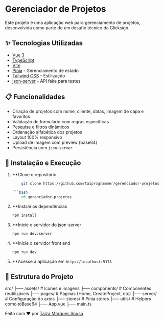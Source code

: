 # Gerenciador de Projetos

Este projeto é uma aplicação web para gerenciamento de projetos, desenvolvida como parte de um desafio técnico da Clicksign.

## ✨ Tecnologias Utilizadas

- [Vue 3](https://vuejs.org/)
- [TypeScript](https://www.typescriptlang.org/)
- [Vite](https://vitejs.dev/)
- [Pinia](https://pinia.vuejs.org/) - Gerenciamento de estado
- [Tailwind CSS](https://tailwindcss.com/) - Estilização
- [json-server](https://github.com/typicode/json-server) - API fake para testes

## 📋 Funcionalidades

- Criação de projetos com nome, cliente, datas, imagem de capa e favoritos
- Validação de formulário com regras específicas
- Pesquisa e filtros dinâmicos
- Ordenação alfabética dos projetos
- Layout 100% responsivo
- Upload de imagem com preview (base64)
- Persistência com `json-server`

## 🚀 Instalação e Execução

1. **Clone o repositório

    ```bash
        git clone https://github.com/taiprogrammer/gerenciador-projetos.git

    ```bash
        cd gerenciador-projetos

2. **Instale as dependências

    ```bash
    npm install

3. **Inicie o servidor do json-server

    ```bash
    npm run dev:server

4. **Inicie o servidor front end

    ```bash
    npm run dev

5. **Acesse a aplicação em `http://localhost:5173`

## 📁 Estrutura do Projeto
src/
├── assets/            # Ícones e imagens
├── components/        # Componentes reutilizáveis
├── pages/             # Páginas (Home, CreateProject, etc)
├── server/            # Configuração do axios
├── stores/            # Pinia stores
├── utils/             # Helpers como toBase64
├── App.vue
├── main.ts

Feito com ❤️ por [Taiza Marques Sousa](https://github.com/taiprogrammer)